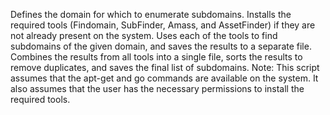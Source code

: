 Defines the domain for which to enumerate subdomains.
Installs the required tools (Findomain, SubFinder, Amass, and AssetFinder) if they are not already present on the system.
Uses each of the tools to find subdomains of the given domain, and saves the results to a separate file.
Combines the results from all tools into a single file, sorts the results to remove duplicates, and saves the final list of subdomains.
Note: This script assumes that the apt-get and go commands are available on the system. It also assumes that the user has the necessary permissions to install the required tools.
